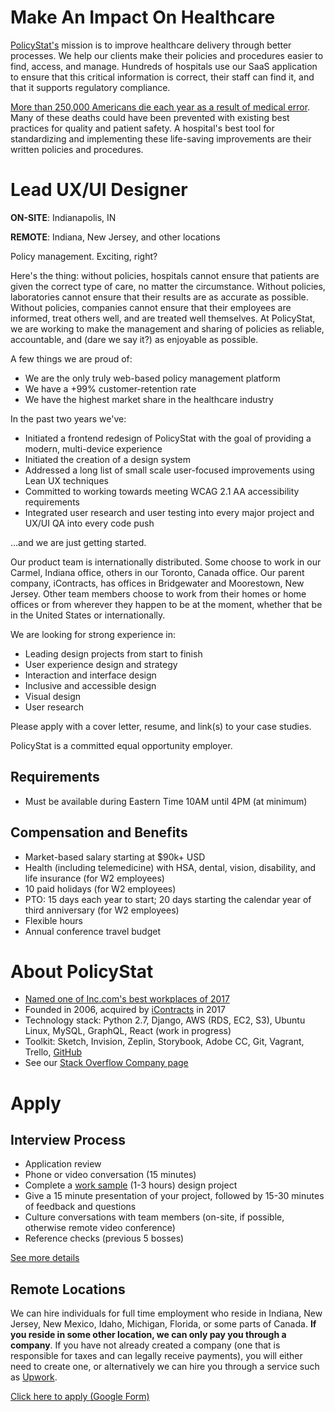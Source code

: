 # Make An Impact On Healthcare

[PolicyStat's](http://www.icontracts.com/policy-management/) mission is to improve healthcare delivery through better processes. We help our clients make their policies and procedures easier to find, access, and manage. Hundreds of hospitals use our SaaS application to ensure that this critical information is correct, their staff can find it, and that it supports regulatory compliance.

[More than 250,000 Americans die each year as a result of medical error](https://hub.jhu.edu/2016/05/03/medical-errors-third-leading-cause-of-death/). Many of these deaths could have been prevented with existing best practices for quality and patient safety. A hospital's best tool for standardizing and implementing these life-saving improvements are their written policies and procedures.

# Lead UX/UI Designer

**ON-SITE**: Indianapolis, IN

**REMOTE**: Indiana, New Jersey, and other locations

Policy management. Exciting, right?

Here's the thing:
without policies,
hospitals cannot ensure that patients are given the correct type of care,
no matter the circumstance.
Without policies,
laboratories cannot ensure that their results are as accurate as possible.
Without policies,
companies cannot ensure that their employees are informed,
treat others well,
and are treated well themselves.
At PolicyStat,
we are working to make the management and sharing of policies as reliable,
accountable,
and (dare we say it?) as enjoyable as possible.

A few things we are proud of:

- We are the only truly web-based policy management platform
- We have a +99% customer-retention rate
- We have the highest market share in the healthcare industry

In the past two years we've:

- Initiated a frontend redesign of PolicyStat
  with the goal of providing a modern, multi-device experience
- Initiated the creation of a design system
- Addressed a long list of small scale user-focused improvements using Lean UX techniques
- Committed to working towards meeting WCAG 2.1 AA accessibility requirements
- Integrated user research and user testing into every major project and UX/UI QA into every code push

...and we are just getting started.

Our product team is internationally distributed.
Some choose to work in our Carmel, Indiana office, others in our Toronto, Canada office.
Our parent company, iContracts, has offices in Bridgewater and Moorestown, New Jersey.
Other team members choose to work from their homes or home offices
or from wherever they happen to be at the moment,
whether that be in the United States or internationally.

We are looking for strong experience in:

- Leading design projects from start to finish
- User experience design and strategy
- Interaction and interface design
- Inclusive and accessible design
- Visual design
- User research

Please apply with a cover letter,
resume,
and link(s) to your case studies.

PolicyStat is a committed equal opportunity employer.

## Requirements

- Must be available during Eastern Time 10AM until 4PM (at minimum)

## Compensation and Benefits

- Market-based salary starting at $90k+ USD
- Health (including telemedicine) with HSA, dental, vision, disability, and life insurance
  (for W2 employees)
- 10 paid holidays (for W2 employees)
- PTO: 15 days each year to start; 20 days starting the calendar year of third anniversary
  (for W2 employees)
- Flexible hours
- Annual conference travel budget

# About PolicyStat

- [Named one of Inc.com's best workplaces of 2017](https://www.inc.com/profile/policystat)
- Founded in 2006, acquired by [iContracts](http://www.icontracts.com/) in 2017
- Technology stack: Python 2.7, Django, AWS (RDS, EC2, S3), Ubuntu Linux, MySQL, GraphQL, React (work in progress)
- Toolkit: Sketch, Invision, Zeplin, Storybook, Adobe CC, Git, Vagrant, Trello, [GitHub](https://github.com/policystat)
- See our [Stack Overflow Company page](https://stackoverflow.com/jobs/companies/policystat)

# Apply

## Interview Process

- Application review
- Phone or video conversation (15 minutes)
- Complete a [work sample](https://medium.com/policystat-product-development/why-all-jobs-interviews-should-include-doing-real-work-34b54d393939) (1-3 hours) design project
- Give a 15 minute presentation of your project,
  followed by 15-30 minutes of feedback and questions
- Culture conversations with team members
  (on-site, if possible, otherwise remote video conference)
- Reference checks (previous 5 bosses)

[See more details](interview_process.md)

## Remote Locations

We can hire individuals for full time employment who reside in
Indiana, New Jersey, New Mexico, Idaho, Michigan, Florida, or some parts of Canada.
**If you reside in some other location, we can only pay you through a
company**.
If you have not already created a company
(one that is responsible for taxes and can legally receive payments),
you will either need to create one,
  or alternatively we can hire you through a service such as
[Upwork](https://upwork.com).

[Click here to apply (Google Form)](http://bit.ly/pstat-react-hire-2019-apply-github)


